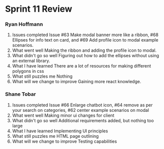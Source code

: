 # Sprint 11 Review
### Ryan Hoffmann
1. Issues completed
Issue #63 Make modal banner more like a ribbon, #68 Ellipses for info text on card, and #69 Add profile icon to modal example scenarios.
2. What went well
Making the ribbon and adding the profile icon to modal.
3. What didn't go so well
Figuring out how to add the ellipses without using an external library.
4. What I have learned
There are a lot of resources for making different polygons in css 
5. What still puzzles me
Nothing
6. What will we change to improve
Gaining more react knowledge.

### Shane Tobar
1. Issues completed
Issue #66 Enlarge chatbot icon, #64 remove as per your search on categories, #62 center example scenarios on modal
2. What went well
Making minor ui changes for client
3. What didn't go so well
Additional requirements added, but nothing too large
4. What I have learned
Implementing UI principles
5. What still puzzles me
HTML page outlining
6. What will we change to improve
Testing capabilities